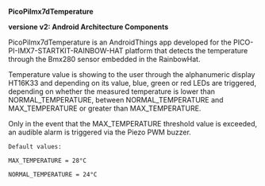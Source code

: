 **PicoPiImx7dTemperature**

**versione v2: Android Architecture Components**

PicoPiImx7dTemperature is an AndroidThings app developed for the PICO-PI-IMX7-STARTKIT-RAINBOW-HAT platform that detects the temperature through the Bmx280 sensor embedded in the RainbowHat.

Temperature value is showing to the user through the alphanumeric display HT16K33 and depending on its value, blue, green or red LEDs are triggered, depending on whether the measured temperature is lower than NORMAL_TEMPERATURE, between NORMAL_TEMPERATURE and MAX_TEMPERATURE or greater than MAX_TEMPERATURE.

Only in the event that the MAX_TEMPERATURE threshold value is exceeded, an audible alarm is triggered via the Piezo PWM buzzer.

    Default values: 

    MAX_TEMPERATURE = 28°C

    NORMAL_TEMPERATURE = 24°C
                   



